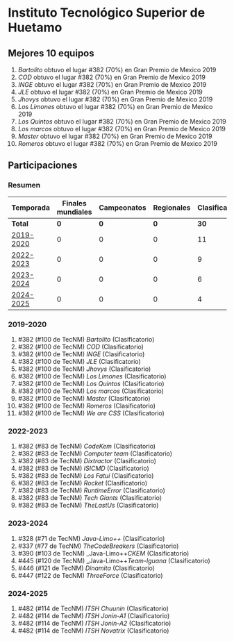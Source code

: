 ---
---

# Instituto Tecnológico Superior de Huetamo

## Mejores 10 equipos

1. _Bartolito_ obtuvo el lugar #382 (70%) en Gran Premio de Mexico 2019
1. _COD_ obtuvo el lugar #382 (70%) en Gran Premio de Mexico 2019
1. _INGE_ obtuvo el lugar #382 (70%) en Gran Premio de Mexico 2019
1. _JLE_ obtuvo el lugar #382 (70%) en Gran Premio de Mexico 2019
1. _Jhovys_ obtuvo el lugar #382 (70%) en Gran Premio de Mexico 2019
1. _Los Limones_ obtuvo el lugar #382 (70%) en Gran Premio de Mexico 2019
1. _Los Quintos_ obtuvo el lugar #382 (70%) en Gran Premio de Mexico 2019
1. _Los marcos_ obtuvo el lugar #382 (70%) en Gran Premio de Mexico 2019
1. _Master_ obtuvo el lugar #382 (70%) en Gran Premio de Mexico 2019
1. _Romeros_ obtuvo el lugar #382 (70%) en Gran Premio de Mexico 2019

## Participaciones

### Resumen

| Temporada | Finales mundiales | Campeonatos | Regionales | Clasificatorios | Equipos |
| --- | --- | --- | --- | --- | --- |
| **Total** | **0** | **0** | **0** | **30** | **30** |
| [2019-2020](#2019-2020) | 0 | 0 | 0 | 11 | 11 |
| [2022-2023](#2022-2023) | 0 | 0 | 0 | 9 | 9 |
| [2023-2024](#2023-2024) | 0 | 0 | 0 | 6 | 6 |
| [2024-2025](#2024-2025) | 0 | 0 | 0 | 4 | 4 |

### 2019-2020

1. #382 (#100 de TecNM) _Bartolito_ (Clasificatorio)
1. #382 (#100 de TecNM) _COD_ (Clasificatorio)
1. #382 (#100 de TecNM) _INGE_ (Clasificatorio)
1. #382 (#100 de TecNM) _JLE_ (Clasificatorio)
1. #382 (#100 de TecNM) _Jhovys_ (Clasificatorio)
1. #382 (#100 de TecNM) _Los Limones_ (Clasificatorio)
1. #382 (#100 de TecNM) _Los Quintos_ (Clasificatorio)
1. #382 (#100 de TecNM) _Los marcos_ (Clasificatorio)
1. #382 (#100 de TecNM) _Master_ (Clasificatorio)
1. #382 (#100 de TecNM) _Romeros_ (Clasificatorio)
1. #382 (#100 de TecNM) _We are CSS_ (Clasificatorio)

### 2022-2023

1. #382 (#83 de TecNM) _CodeKem_ (Clasificatorio)
1. #382 (#83 de TecNM) _Computer team_ (Clasificatorio)
1. #382 (#83 de TecNM) _Dixtractor_ (Clasificatorio)
1. #382 (#83 de TecNM) _ISICMD_ (Clasificatorio)
1. #382 (#83 de TecNM) _Los Fatui_ (Clasificatorio)
1. #382 (#83 de TecNM) _Rocket_ (Clasificatorio)
1. #382 (#83 de TecNM) _RuntimeError_ (Clasificatorio)
1. #382 (#83 de TecNM) _Tech Giants_ (Clasificatorio)
1. #382 (#83 de TecNM) _TheLastUs_ (Clasificatorio)

### 2023-2024

1. #328 (#71 de TecNM) _Java-Limo++_ (Clasificatorio)
1. #337 (#77 de TecNM) _TheCodeBreakers_ (Clasificatorio)
1. #390 (#103 de TecNM) _Java-Limo++_CKEM_ (Clasificatorio)
1. #445 (#120 de TecNM) _Java-Limo++_Team-Iguana_ (Clasificatorio)
1. #446 (#121 de TecNM) _Dinamita_ (Clasificatorio)
1. #447 (#122 de TecNM) _ThreeForce_ (Clasificatorio)

### 2024-2025

1. #482 (#114 de TecNM) _ITSH Chuunin_ (Clasificatorio)
1. #482 (#114 de TecNM) _ITSH Jonin-A1_ (Clasificatorio)
1. #482 (#114 de TecNM) _ITSH Jonin-A2_ (Clasificatorio)
1. #482 (#114 de TecNM) _ITSH Novatrix_ (Clasificatorio)



